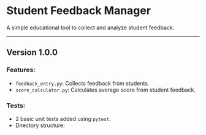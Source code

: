 # Student Feedback Manager

A simple educational tool to collect and analyze student feedback.

---

##  Version 1.0.0

###  Features:
- `feedback_entry.py`: Collects feedback from students.
- `score_calculator.py`: Calculates average score from student feedback.

###  Tests:
- 2 basic unit tests added using `pytest`.
- Directory structure:

